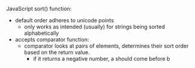 JavaScript sort() function:

- default order adheres to unicode points
  - only works as intended (usually) for strings being sorted alphabetically
- accepts comparator function:
  - comparator looks at pairs of elements, determines their sort order based on the return value.
    - if it returns a negative number, a should come before b
